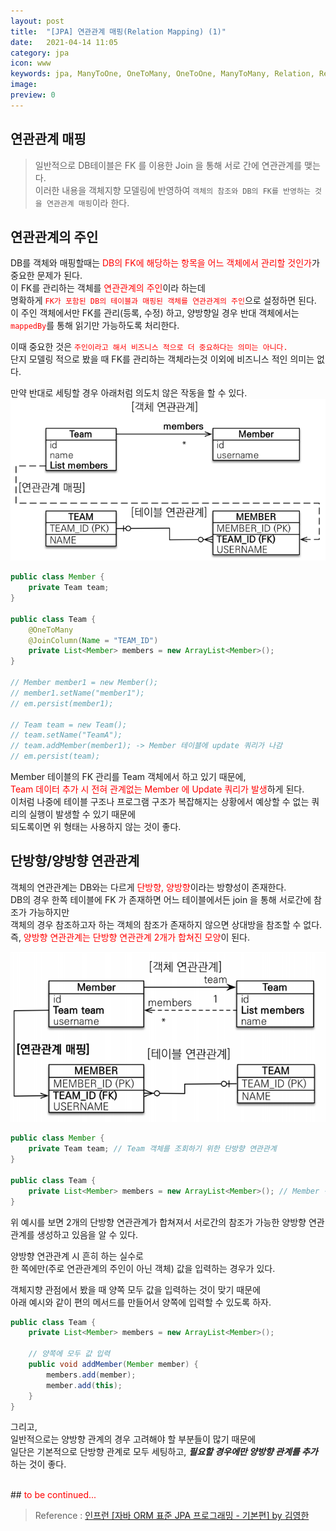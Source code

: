 ```yaml
---
layout: post
title:  "[JPA] 연관관계 매핑(Relation Mapping) (1)"
date:   2021-04-14 11:05
category: jpa
icon: www
keywords: jpa, ManyToOne, OneToMany, OneToOne, ManyToMany, Relation, Relation Mapping, mappedBy
image: 
preview: 0
---
```


## 연관관계 매핑

> 일반적으로 DB테이블은 FK 를 이용한 Join 을 통해 서로 간에 연관관계를 맺는다.<br>
이러한 내용을 객체지향 모델링에 반영하여 `객체의 참조와 DB의 FK를 반영하는 것을 연관관계 매핑`이라 한다.<br>

## 연관관계의 주인
DB를 객체와 매핑할때는 <span style="color:red">DB의 FK에 해당하는 항목을 어느 객체에서 관리할 것인가</span>가 중요한 문제가 된다.<br>
이 FK를 관리하는 객체를 <span style="color:red">연관관계의 주인</span>이라 하는데<br>
명확하게 <span style="color:red">`FK가 포함된 DB의 테이블과 매핑된 객체를 연관관계의 주인`</span>으로 설정하면 된다.<br>
이 주인 객체에서만 FK를 관리(등록, 수정) 하고, 양방향일 경우 반대 객체에서는 <span style="color:red">`mappedBy`</span>를 통해 읽기만 가능하도록 처리한다.<br>

이때 중요한 것은 <span style="color:red">`주인이라고 해서 비즈니스 적으로 더 중요하다는 의미는 아니다.`</span><br>
단지 모델링 적으로 봤을 때 FK를 관리하는 객체라는것 이외에 비즈니스 적인 의미는 없다.

만약 반대로 세팅할 경우 아래처럼 의도치 않은 작동을 할 수 있다.<br>
![](/post-img/jpa/relation_mapping_1_N_single.PNG)
```java
public class Member {
    private Team team;
}

public class Team {
    @OneToMany
    @JoinColumn(Name = "TEAM_ID")
    private List<Member> members = new ArrayList<Member>();
}

// Member member1 = new Member();
// member1.setName("member1");
// em.persist(member1);

// Team team = new Team();
// team.setName("TeamA");
// team.addMember(member1); -> Member 테이블에 update 쿼리가 나감
// em.persist(team);
```
Member 테이블의 FK 관리를 Team 객체에서 하고 있기 때문에,<br>
<span style="color:red">Team 데이터 추가 시 전혀 관계없는 Member 에 Update 쿼리가 발생</span>하게 된다.<br>
이처럼 나중에 테이블 구조나 프로그램 구조가 복잡해지는 상황에서 예상할 수 없는 쿼리의 실행이 발생할 수 있기 때문에<br>
되도록이면 위 형태는 사용하지 않는 것이 좋다.<br>

## 단방향/양방향 연관관계
객체의 연관관계는 DB와는 다르게 <span style="color:red">단방향, 양방향</span>이라는 방향성이 존재한다.<br>
DB의 경우 한쪽 테이블에 FK 가 존재하면 어느 테이블에서든 join 을 통해 서로간에 참조가 가능하지만<br>
객체의 경우 참조하고자 하는 객체의 참조가 존재하지 않으면 상대방을 참조할 수 없다.<br>
즉, <span style="color:red">양방향 연관관계는 단방향 연관관계 2개가 합쳐진 모양</span>이 된다.

![](/post-img/jpa/relation_mapping_N_1_dual.PNG)
```java
public class Member {
    private Team team; // Team 객체를 조회하기 위한 단방향 연관관계
}

public class Team {
    private List<Member> members = new ArrayList<Member>(); // Member 객체를 조회하기 위한 단방향 연관관계
}
```
위 예시를 보면 2개의 단방향 연관관계가 합쳐져서 서로간의 참조가 가능한 양방향 연관관계를 생성하고 있음을 알 수 있다.<br>

양방향 연관관계 시 흔히 하는 실수로<br>
한 쪽에만(주로 연관관계의 주인이 아닌 객체) 값을 입력하는 경우가 있다.<br>

객체지향 관점에서 봤을 때 양쪽 모두 값을 입력하는 것이 맞기 때문에<br>
아래 예시와 같이 편의 메서드를 만들어서 양쪽에 입력할 수 있도록 하자.<br>
```java
public class Team {
    private List<Member> members = new ArrayList<Member>();

    // 양쪽에 모두 값 입력
    public void addMember(Member member) {
        members.add(member);
        member.add(this);
    }
}
```

그리고,<br>
일반적으로는 양방향 관계의 경우 고려해야 할 부분들이 많기 때문에<br>
일단은 기본적으로 단방향 관계로 모두 세팅하고, __*필요할 경우에만 양방향 관계를 추가*__ 하는 것이 좋다.

<br>
## <span style="color:red">to be continued...</span>

> Reference : <a href="https://www.inflearn.com/course/ORM-JPA-Basic/dashboard">인프런 [자바 ORM 표준 JPA 프로그래밍 - 기본편] by 김영한</a>